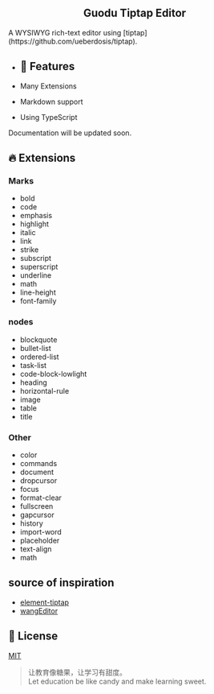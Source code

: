 <h2 align="center">Guodu Tiptap Editor</h2>  
A WYSIWYG rich-text editor using [tiptap](https://github.com/ueberdosis/tiptap).  

+ ## 🚀 Features  

+ Many Extensions
+ Markdown support
+ Using TypeScript  
  
Documentation will be updated soon.  
## 🔥 Extensions  
### Marks  

+ bold  
+ code  
+ emphasis  
+ highlight  
+ italic  
+ link  
+ strike  
+ subscript  
+ superscript  
+ underline  
+ math  
+ line-height  
+ font-family  

### nodes

+ blockquote  
+ bullet-list  
+ ordered-list  
+ task-list  
+ code-block-lowlight  
+ heading  
+ horizontal-rule  
+ image  
+ table  
+ title  

### Other

+ color  
+ commands  
+ document  
+ dropcursor  
+ focus  
+ format-clear  
+ fullscreen  
+ gapcursor  
+ history  
+ import-word  
+ placeholder  
+ text-align  
+ math


## source of inspiration

+ [element-tiptap](https://github.com/Leecason/element-tiptap)  
+ [wangEditor](https://www.wangeditor.com/)  

## 📒 License  
[MIT](./LICENSE)  

> 让教育像糖果，让学习有甜度。  
> Let education be like candy and make learning sweet.